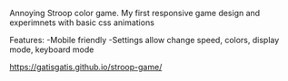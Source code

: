 Annoying Stroop color game. 
My first responsive game design and experimnets with basic css animations

Features:
  -Mobile friendly
  -Settings allow change speed, colors, display mode, keyboard mode

https://gatisgatis.github.io/stroop-game/
